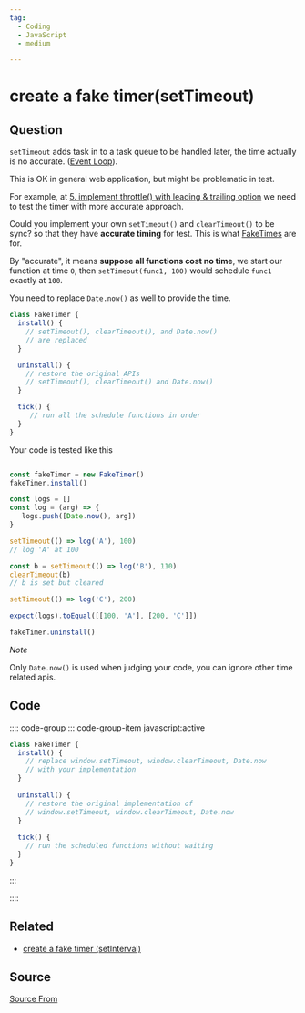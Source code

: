 ```yaml
---
tag:
  - Coding
  - JavaScript
  - medium

---
```

  
# create a fake timer(setTimeout)

## Question
`setTimeout` adds task in to a task queue to be handled later, the time actually is no accurate. ([Event Loop](https://javascript.info/event-loop)).

This is OK in general web application, but might be problematic in test.

For example, at [5\. implement throttle() with leading & trailing option](https://bigfrontend.dev/problem/implement-throttle-with-leading-and-trailing-option) we need to test the timer with more accurate approach.

Could you implement your own `setTimeout()` and `clearTimeout()` to be sync? so that they have **accurate timing** for test. This is what [FakeTimes](https://github.com/sinonjs/fake-timers) are for.

By "accurate", it means **suppose all functions cost no time**, we start our function at time `0`, then `setTimeout(func1, 100)` would schedule `func1` exactly at `100`.

You need to replace `Date.now()` as well to provide the time.

```js
class FakeTimer {
  install() {
    // setTimeout(), clearTimeout(), and Date.now() 
    // are replaced
  }

  uninstall() {
    // restore the original APIs
    // setTimeout(), clearTimeout() and Date.now()
  }

  tick() {
     // run all the schedule functions in order
  }
}
```

Your code is tested like this

```js

const fakeTimer = new FakeTimer()
fakeTimer.install()

const logs = []
const log = (arg) => {
   logs.push([Date.now(), arg])
}

setTimeout(() => log('A'), 100)
// log 'A' at 100

const b = setTimeout(() => log('B'), 110)
clearTimeout(b)
// b is set but cleared

setTimeout(() => log('C'), 200)

expect(logs).toEqual([[100, 'A'], [200, 'C']])

fakeTimer.uninstall()
```

_Note_

Only `Date.now()` is used when judging your code, you can ignore other time related apis.

## Code
:::: code-group
::: code-group-item javascript:active
```javascript
class FakeTimer {
  install() {
    // replace window.setTimeout, window.clearTimeout, Date.now
    // with your implementation
  }
  
  uninstall() {
    // restore the original implementation of
    // window.setTimeout, window.clearTimeout, Date.now
  }
  
  tick() {
    // run the scheduled functions without waiting
  }
}
```
:::
    
::::


## Related

+ [create a fake timer (setInterval)](./create-a-fake-timer-setInterval)
##  Source
[Source From](https://bigfrontend.dev/problem/create-a-fake-timer)

  